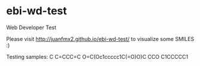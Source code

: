 # ebi-wd-test
Web Developer Test

Please visit http://juanfmx2.github.io/ebi-wd-test/ to visualize some SMILES :)

Testing samples:
C
C=CCC=C
O=C(Oc1ccccc1C(=O)O)C
CCO
C1CCCCC1
